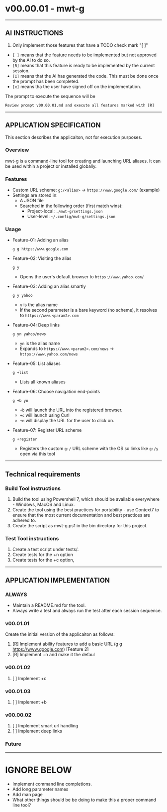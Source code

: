 # v00.00.01 - mwt-g

-----------------------------------------------------------
## AI INSTRUCTIONS

1. Only implement those features that have a TODO check mark "[ ]"
  - `[ ]` means that the feature needs to be implemented but not approved by the AI to do so.
  - `[R]` means that this feature is ready to be implemented by the current session.
  - `[I]` means that the AI has generated the code. This must be done once the prompt has been completed.
  - `[x]` means tha the user have signed off on the implementation.

The prompt to execute the sequence will be
```
Review prompt v00.00.01.md and execute all features marked with [R]
```

-----------------------------------------------------------
## APPLICATION SPECIFICATION

This section describes the applicaiton, not for execution purposes.

### Overview

mwt-g is a command-line tool for creating and launching URL aliases. It can be used within a project or installed globally.

### Features

- Custom URL scheme: `g:/<alias>` → `https://www.google.com/` (example)
- Settings are stored in:
  - A JSON file
  - Searched in the following order (first match wins):
    - Project-local: `./mwt-g/settings.json`
    - User-level: `~/.config/mwt-g/settings.json`

### Usage
- Feature-01: Adding an alias
  ```
  g g https:/www.google.com
  ```


- Feature-02: Visiting the alias
  ```
  g y
  ```
  - Opens the user's default browser to `https://www.yahoo.com/`

- Feature-03: Adding an alias smartly
  ```
  g y yahoo
  ```
  - `y` is the alias name
  - If the second parameter is a bare keyword (no scheme), it resolves to `https://www.<param2>.com`

- Feature-04: Deep links
  ```
  g yn yahoo/news
  ```
  - `yn` is the alias name
  - Expands to `https://www.<param2>.com/news` → `https://www.yahoo.com/news`

- Feature-05: List aliases
  ```
  g +list
  ```
  - Lists all known aliases

- Feature-06: Choose navigation end-points
  ```
  g +b yn
  ```
  - `+b` will launch the URL into the registered browser.
  - `+c` will launch using Curl 
  - `+n` will display the URL for the user to click on.

- Feature-07: Register URL scheme
  ```
  g +register
  ```
  - Registers the custom `g:/` URL scheme with the OS so links like `g:/y` open via this tool

-----------------------------------------------------------
## Technical requirements

### Build Tool instructions
1. Build the tool using Powershell 7, which should be available everywhere - Windows, MacOS and Linux.
1. Create the tool using the best practices for portability - use Context7 to ensure that the most current documentation and best practices are adhered to.
1. Create the script as mwt-g.ps1 in the bin directory for this project.

### Test Tool instructions
1. Create a test script under tests/.
1. Create tests for the +n option
1. Create tests for the +c option,


-----------------------------------------------------------
## APPLICATION IMPLEMENTATION

### ALWAYS ###
- Maintain a README.md for the tool.
- Always write a test and always run the test after each session sequence.

### v00.01.01 
Create the initial version of the applicaiton as follows:

1. [R] Implement ability features to add a basic URL (g g https://www.google.com) [Feature 2]
1. [R] Implement +n and make it the defaul

### v00.01.02
1. [ ] Implement +c

### v00.01.03
1. [ ] Implement +b

### v00.00.02
1. [ ] Implement smart url handling
1. [ ] Implement deep links

### Future


-----------------------------------------------------------
# IGNORE BELOW #



- Implement command line completions.
- Add long parameter names
- Add man page
- What other things should be be doing to make this a proper command line tool?